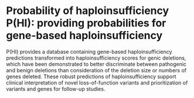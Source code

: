 # Probability of haploinsufficiency P(HI): providing probabilities for gene-based haploinsufficiency
P(HI) provides a database containing gene-based haploinsufficiency predictions transformed into haploinsufficiency scores for genic deletions, which have been demonstrated to better discriminate between pathogenic and benign deletions than consideration of the deletion size or numbers of genes deleted. These robust predictions of haploinsufficiency support clinical interpretation of novel loss-of-function variants and prioritization of variants and genes for follow-up studies.